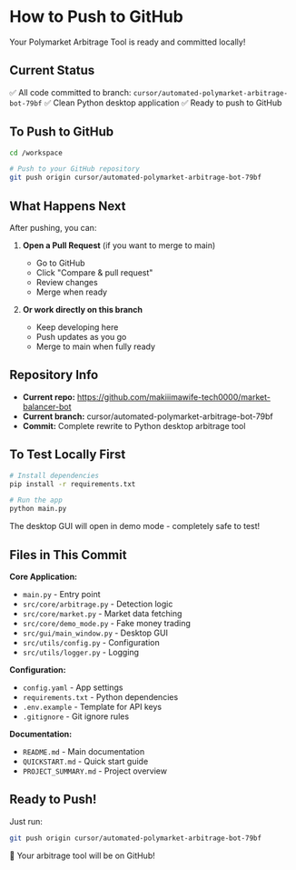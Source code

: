 # How to Push to GitHub

Your Polymarket Arbitrage Tool is ready and committed locally!

## Current Status

✅ All code committed to branch: `cursor/automated-polymarket-arbitrage-bot-79bf`
✅ Clean Python desktop application
✅ Ready to push to GitHub

## To Push to GitHub

```bash
cd /workspace

# Push to your GitHub repository
git push origin cursor/automated-polymarket-arbitrage-bot-79bf
```

## What Happens Next

After pushing, you can:

1. **Open a Pull Request** (if you want to merge to main)
   - Go to GitHub
   - Click "Compare & pull request"
   - Review changes
   - Merge when ready

2. **Or work directly on this branch**
   - Keep developing here
   - Push updates as you go
   - Merge to main when fully ready

## Repository Info

- **Current repo:** https://github.com/makiiimawife-tech0000/market-balancer-bot
- **Current branch:** cursor/automated-polymarket-arbitrage-bot-79bf
- **Commit:** Complete rewrite to Python desktop arbitrage tool

## To Test Locally First

```bash
# Install dependencies
pip install -r requirements.txt

# Run the app
python main.py
```

The desktop GUI will open in demo mode - completely safe to test!

## Files in This Commit

**Core Application:**
- `main.py` - Entry point
- `src/core/arbitrage.py` - Detection logic
- `src/core/market.py` - Market data fetching
- `src/core/demo_mode.py` - Fake money trading
- `src/gui/main_window.py` - Desktop GUI
- `src/utils/config.py` - Configuration
- `src/utils/logger.py` - Logging

**Configuration:**
- `config.yaml` - App settings
- `requirements.txt` - Python dependencies
- `.env.example` - Template for API keys
- `.gitignore` - Git ignore rules

**Documentation:**
- `README.md` - Main documentation
- `QUICKSTART.md` - Quick start guide
- `PROJECT_SUMMARY.md` - Project overview

## Ready to Push!

Just run:
```bash
git push origin cursor/automated-polymarket-arbitrage-bot-79bf
```

🚀 Your arbitrage tool will be on GitHub!
